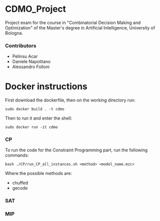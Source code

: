 # CDMO_Project
Project exam for the course in "Combinatorial Decision Making and Optimization" of the Master's degree in Artificial Intelligence, University of Bologna.
### Contributors
- Pelinsu Acar
- Daniele Napolitano
- Alessandro Folloni

# Docker instructions
First download the dockerfile, then on the working directory run:

```
sudo docker build . -t cdmo
```
Then to run it and enter the shell:
```
sudo docker run -it cdmo
```

### CP
To run the code for the Constraint Programming part, run the following commands:
```
bash ./CP/run_CP_all_instances.sh <method> <model_name.mzc>
```
Where the possible methods are:
- chuffed
- gecode

### SAT

### MIP
